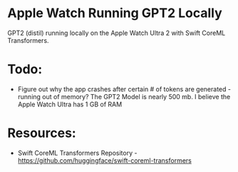 # Apple Watch Running GPT2 Locally
GPT2 (distil) running locally on the Apple Watch Ultra 2 with Swift CoreML Transformers.

# Todo:
- Figure out why the app crashes after certain # of tokens are generated - running out of memory? The GPT2 Model is nearly 500 mb. I believe the Apple Watch Ultra has 1 GB of RAM

# Resources:
- Swift CoreML Transformers Repository - https://github.com/huggingface/swift-coreml-transformers
